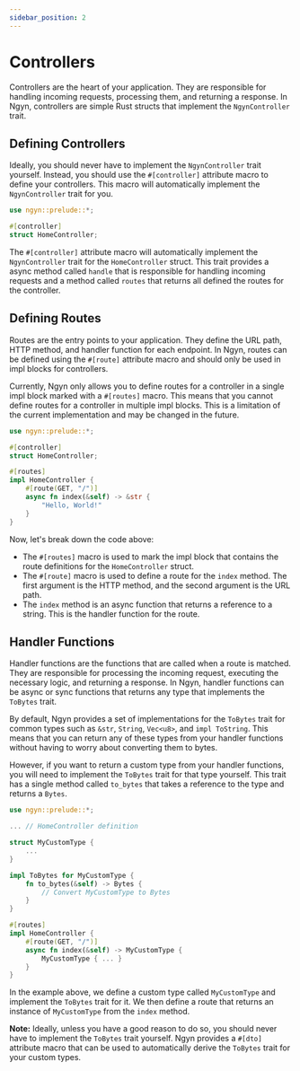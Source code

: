 ```yaml
---
sidebar_position: 2
---
```


# Controllers

Controllers are the heart of your application. They are responsible for handling incoming requests, processing them, and returning a response. In Ngyn, controllers are simple Rust structs that implement the `NgynController` trait.

## Defining Controllers

Ideally, you should never have to implement the `NgynController` trait yourself. Instead, you should use the `#[controller]` attribute macro to define your controllers. This macro will automatically implement the `NgynController` trait for you.

```rust
use ngyn::prelude::*;

#[controller]
struct HomeController;
```

The `#[controller]` attribute macro will automatically implement the `NgynController` trait for the `HomeController` struct. This trait provides a async method called `handle` that is responsible for handling incoming requests and a method called `routes` that returns all defined the routes for the controller.

## Defining Routes

Routes are the entry points to your application. They define the URL path, HTTP method, and handler function for each endpoint. In Ngyn, routes can be defined using the `#[route]` attribute macro and should only be used in impl blocks for controllers.

Currently, Ngyn only allows you to define routes for a controller in a single impl block marked with a `#[routes]` macro. This means that you cannot define routes for a controller in multiple impl blocks. This is a limitation of the current implementation and may be changed in the future.

```rust
use ngyn::prelude::*;

#[controller]
struct HomeController;

#[routes]
impl HomeController {
    #[route(GET, "/")]
    async fn index(&self) -> &str {
        "Hello, World!"
    }
}
```

Now, let's break down the code above:

-   The `#[routes]` macro is used to mark the impl block that contains the route definitions for the `HomeController` struct.
-   The `#[route]` macro is used to define a route for the `index` method. The first argument is the HTTP method, and the second argument is the URL path.
-   The `index` method is an async function that returns a reference to a string. This is the handler function for the route.

## Handler Functions

Handler functions are the functions that are called when a route is matched. They are responsible for processing the incoming request, executing the necessary logic, and returning a response. In Ngyn, handler functions can be async or sync functions that returns any type that implements the `ToBytes` trait.

By default, Ngyn provides a set of implementations for the `ToBytes` trait for common types such as `&str`, `String`, `Vec<u8>`, and `impl ToString`. This means that you can return any of these types from your handler functions without having to worry about converting them to bytes.

However, if you want to return a custom type from your handler functions, you will need to implement the `ToBytes` trait for that type yourself. This trait has a single method called `to_bytes` that takes a reference to the type and returns a `Bytes`.

```rust
use ngyn::prelude::*;

... // HomeController definition

struct MyCustomType {
    ...
}

impl ToBytes for MyCustomType {
    fn to_bytes(&self) -> Bytes {
        // Convert MyCustomType to Bytes
    }
}

#[routes]
impl HomeController {
    #[route(GET, "/")]
    async fn index(&self) -> MyCustomType {
        MyCustomType { ... }
    }
}
```

In the example above, we define a custom type called `MyCustomType` and implement the `ToBytes` trait for it. We then define a route that returns an instance of `MyCustomType` from the `index` method.

**Note:** Ideally, unless you have a good reason to do so, you should never have to implement the `ToBytes` trait yourself. Ngyn provides a `#[dto]` attribute macro that can be used to automatically derive the `ToBytes` trait for your custom types.
